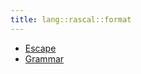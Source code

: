 ```yaml
---
title: lang::rascal::format
---
```



   * [Escape](../../../../Library/lang/rascal/format/Escape.md)
   * [Grammar](../../../../Library/lang/rascal/format/Grammar.md)